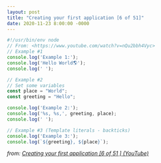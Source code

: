 ```yaml
---
layout: post
title: "Creating your first application [6 of 51]"
date: 2020-11-23 8:00:00 -0000
---
```


```javascript
#!/usr/bin/env node
// From: <https://www.youtube.com/watch?v=nQu2bbh4Vyc>
// Example #1
console.log('Example 1:');
console.log('Hello World🌎');
console.log(' ');

// Example #2
// Set some variables
const place = "World";
const greeting = "Hello";

console.log('Example 2:');
console.log('%s, %s,', greeting, place);
console.log(' ');

// Example #3 (Template literals - backticks)
console.log('Example 3:');
console.log(`${greeting}, ${place}`);
```

_from: [Creating your first application [6 of 51 ] (YouTube) ](https://youtu.be/nQu2bbh4Vyc)_